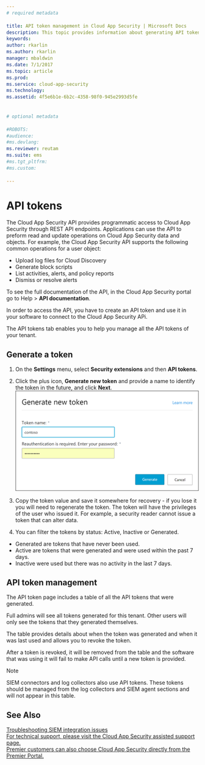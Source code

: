 ```yaml
---
# required metadata

title: API token management in Cloud App Security | Microsoft Docs
description: This topic provides information about generating API tokens for Cloud App Security.
keywords:
author: rkarlin
ms.author: rkarlin
manager: mbaldwin
ms.date: 7/1/2017
ms.topic: article
ms.prod:
ms.service: cloud-app-security
ms.technology:
ms.assetid: 4f5e6b1e-6b2c-4358-98f0-945e2993d5fe


# optional metadata

#ROBOTS:
#audience:
#ms.devlang:
ms.reviewer: reutam
ms.suite: ems
#ms.tgt_pltfrm:
#ms.custom:

---
```


# API tokens
    
The Cloud App Security API provides programmatic access to Cloud App Security through REST API endpoints. Applications can use the API to preform read and update operations on Cloud App Security data and objects. For example, the Cloud App Security API supports the following common operations for a user object:

- Upload log files for Cloud Discovery
- Generate block scripts
- List activities, alerts, and policy reports
- Dismiss or resolve alerts

To see the full documentation of the API, in the Cloud App Security portal go to Help > **API documentation**.

In order to access the API, you have to create an API token and use it in your software to connect to the Cloud App Security APi.

The API tokens tab enables you to help you manage all the API tokens of your tenant. 


## Generate a token

1. On the **Settings** menu, select **Security extensions** and then **API tokens**.

2. Click the plus icon, **Generate new token** and provide a name to identify the token in the future, and click **Next**.
![Cloud App Security generate API token](./media/api-token-gen.png)

3. Copy the token value and save it somewhere for recovery - if you lose it you will need to regenerate the token. The token will have the privileges of the user who issued it. For example, a security reader cannot issue a token that can alter data.

4. You can filter the tokens by status: Active, Inactive or Generated. 

  - Generated are tokens that have never been used. 
  - Active are tokens that were generated and were used within the past 7 days. 
  - Inactive were used but there was no activity in the last 7 days.


## API token management

The API token page includes a table of all the API tokens that were generated.

Full admins will see all tokens generated for this tenant. Other users will only see the tokens that they generated themselves.

The table provides details about when the token was generated and when it was last used and allows you to revoke the token. 

After a token is revoked, it will be removed from the table and the software that was using it will fail to make API calls until a new token is provided. 

> [!NOTE]
> SIEM connectors and log collectors also use API tokens. These tokens should be managed from the log collectors and SIEM agent sections and will not appear in this table. 

## See Also  
[Troubleshooting SIEM integration issues](troubleshooting-siem.md)   
[For technical support, please visit the Cloud App Security assisted support page.](http://support.microsoft.com/oas/default.aspx?prid=16031)   
[Premier customers can also choose Cloud App Security directly from the Premier Portal.](https://premier.microsoft.com/)  
  
  